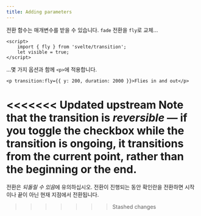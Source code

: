 ```yaml
---
title: Adding parameters
---
```


전환 함수는 매개변수를 받을 수 있습니다. `fade` 전환을 `fly`로 교체...

```svelte
<script>
	import { fly } from 'svelte/transition';
	let visible = true;
</script>
```

...몇 가지 옵션과 함께 `<p>`에 적용합니다.

```svelte
<p transition:fly={{ y: 200, duration: 2000 }}>Flies in and out</p>
```

<<<<<<< Updated upstream
Note that the transition is _reversible_ — if you toggle the checkbox while the transition is ongoing, it transitions from the current point, rather than the beginning or the end.
=======
전환은 *되돌릴 수 있음*에 유의하십시오. 전환이 진행되는 동안 확인란을 전환하면 시작이나 끝이 아닌 현재 지점에서 전환됩니다.
>>>>>>> Stashed changes
